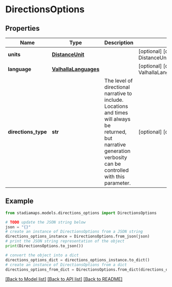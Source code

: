 # DirectionsOptions


## Properties

Name | Type | Description | Notes
------------ | ------------- | ------------- | -------------
**units** | [**DistanceUnit**](DistanceUnit.md) |  | [optional] [default to DistanceUnit.KM]
**language** | [**ValhallaLanguages**](ValhallaLanguages.md) |  | [optional] [default to ValhallaLanguages.EN_MINUS_US]
**directions_type** | **str** | The level of directional narrative to include. Locations and times will always be returned, but narrative generation verbosity can be controlled with this parameter. | [optional] [default to 'instructions']

## Example

```python
from stadiamaps.models.directions_options import DirectionsOptions

# TODO update the JSON string below
json = "{}"
# create an instance of DirectionsOptions from a JSON string
directions_options_instance = DirectionsOptions.from_json(json)
# print the JSON string representation of the object
print(DirectionsOptions.to_json())

# convert the object into a dict
directions_options_dict = directions_options_instance.to_dict()
# create an instance of DirectionsOptions from a dict
directions_options_from_dict = DirectionsOptions.from_dict(directions_options_dict)
```
[[Back to Model list]](../README.md#documentation-for-models) [[Back to API list]](../README.md#documentation-for-api-endpoints) [[Back to README]](../README.md)


